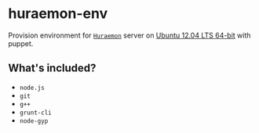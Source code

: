 # huraemon-env

Provision environment for [`Huraemon`](https://github.com/chitacan/huraemon) server  on [Ubuntu 12.04 LTS 64-bit](https://vagrantcloud.com/hashicorp/precise64) with puppet.
## What's included?

* `node.js`
* `git`
* `g++`
* `grunt-cli`
* `node-gyp`
